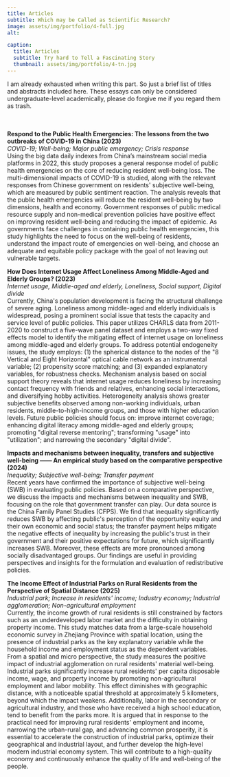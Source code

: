 ```yaml
---
title: Articles
subtitle: Which may be Called as Scientific Research?
image: assets/img/portfolio/4-full.jpg
alt: 

caption:
  title: Articles
  subtitle: Try hard to Tell a Fascinating Story 
  thumbnail: assets/img/portfolio/4-tn.jpg
---
```

I am already exhausted when writing this part. So just a brief list of titles and abstracts included here. These essays can only be considered undergraduate-level academically, please do forgive me if you regard them as trash.  
  
  <br><br>
**Respond to the Public Health Emergencies: The lessons from the two outbreaks of COVID-19 in China  (2023)**  
*COVID-19; Well-being; Major public emergency; Crisis response*  
Using the big data daily indexes from China’s mainstream social media platforms in 2022, this study proposes a general response model of public health emergencies on the core of reducing resident well-being loss. The multi-dimensional impacts of COVID-19 is studied, along with the relevant responses from Chinese government on residents' subjective well-being, which are measured by public sentiment reaction. The analysis reveals that the public health emergencies will reduce the resident well-being by two dimensions, health and economy. Government responses of public medical resource supply and non-medical prevention policies have positive effect on improving resident well-being and reducing the impact of epidemic. As governments face challenges in containing public health emergencies, this study highlights the need to focus on the well-being of residents, understand the impact route of emergencies on well-being, and choose an adequate and equitable policy package with the goal of not leaving out vulnerable targets.   
  
**How Does Internet Usage Affect Loneliness Among Middle-Aged and Elderly Groups? (2023)**  
*Internet usage, Middle-aged and elderly, Loneliness, Social support, Digital divide*  
Currently, China's population development is facing the structural challenge of severe aging. Loneliness among middle-aged and elderly individuals is widespread, posing a prominent social issue that tests the capacity and service level of public policies. This paper utilizes CHARLS data from 2011-2020 to construct a five-wave panel dataset and employs a two-way fixed effects model to identify the mitigating effect of internet usage on loneliness among middle-aged and elderly groups. To address potential endogeneity issues, the study employs: (1) the spherical distance to the nodes of the "8 Vertical and Eight Horizontal" optical cable network as an instrumental variable; (2) propensity score matching; and (3) expanded explanatory variables, for robustness checks. Mechanism analysis based on social support theory reveals that internet usage reduces loneliness by increasing contact frequency with friends and relatives, enhancing social interactions, and diversifying hobby activities. Heterogeneity analysis shows greater subjective benefits observed among non-working individuals, urban residents, middle-to-high-income groups, and those with higher education levels. Future public policies should focus on: improve internet coverage; enhancing digital literacy among middle-aged and elderly groups; promoting "digital reverse mentoring"; transforming "usage" into "utilization"; and narrowing the secondary "digital divide".
  
**Impacts and mechanisms between inequality, transfers and subjective well-being —— An empirical study based on the comparative perspective (2024)**  
*Inequality; Subjective well-being; Transfer payment*  
Recent years have confirmed the importance of subjective well-being (SWB) in evaluating public policies. Based on a comparative perspective, we discuss the impacts and mechanisms between inequality and SWB, focusing on the role that government transfer can play. Our data source is the China Family Panel Studies (CFPS). We find that inequality significantly reduces SWB by affecting public's perception of the opportunity equity and their own economic and social status; the transfer payment helps mitigate the negative effects of inequality by increasing the public's trust in their government and their positive expectations for future, which significantly increases SWB. Moreover, these effects are more pronounced among socially
disadvantaged groups. Our findings are useful in providing perspectives and insights for the formulation and evaluation of redistributive policies.  
  
**The Income Effect of Industrial Parks on Rural Residents from the Perspective of Spatial Distance (2025)**  
*Industrial park; Increase in residents' income; Industry economy; Industrial agglomeration; Non-agricultural employment*   
Currently, the income growth of rural residents is still constrained by factors such as an underdeveloped labor market and the difficulty in obtaining property income. This study matches data from a large-scale household economic survey in Zhejiang Province with spatial location, using the presence of industrial parks as the key explanatory variable while the household income and employment status as the dependent variables. From a spatial and micro perspective, the study measures the positive impact of industrial agglomeration on rural residents' material well-being. Industrial parks significantly increase rural residents' per capita disposable income, wage, and property income by promoting non-agricultural employment and labor mobility. This effect diminishes with geographic distance, with a noticeable spatial threshold at approximately 5 kilometers, beyond which the impact weakens. Additionally, labor in the secondary or agricultural industry, and those who have received a high school education, tend to benefit from the parks more. It is argued that in response to the practical need for improving rural residents' employment and income, narrowing the urban-rural gap, and advancing common prosperity, it is essential to accelerate the construction of industrial parks, optimize their geographical and industrial layout, and further develop the high-level modern industrial economy system. This will contribute to a high-quality economy and continuously enhance the quality of life and well-being of the people.

<br><br>

